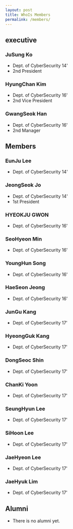 ```yaml
---
layout: post
title: WhoIs Members
permalink: /members/
---
```


## executive

### JuSung Ko
* Dept. of CyberSecurity 14'
* 2nd President

### HyungChan Kim
* Dept. of CyberSecurity 16'
* 2nd Vice President

### GwangSeok Han
* Dept. of CyberSecurity 16'
* 2nd Manager

## Members

### EunJu Lee
* Dept. of CyberSecurity 14'

### JeongSeok Jo
* Dept. of CyberSecurity 14'
* 1st President

### HYEOKJU GWON
* Dept. of CyberSecurity 16'

### SeoHyeon Min
* Dept. of CyberSecurity 16'

### YoungHun Song
* Dept. of CyberSecurity 16'

### HaeSeon Jeong
* Dept. of CyberSecurity 16'

### JunGu Kang
* Dept. of CyberSecurity 17'

### HyeongGuk Kang
* Dept. of CyberSecurity 17'

### DongSeoc Shin
* Dept. of CyberSecurity 17'

### ChanKi Yoon
* Dept. of CyberSecurity 17'

### SeungHyun Lee
* Dept. of CyberSecurity 17'

### SiHoon Lee
* Dept. of CyberSecurity 17'

### JaeHyeon Lee
* Dept. of CyberSecurity 17'

### JaeHyuk Lim
* Dept. of CyberSecurity 17'

## Alumni

* There is no alumni yet.

